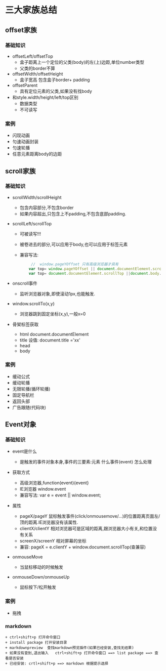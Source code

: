 # 三大家族总结

## offset家族
### 基础知识
+ offsetLeft/offsetTop  
	- 盒子距离上一个定位的父类(body)的左(上)边距,单位number类型
	- 父类的border不算
+ offsetWidth/offsetHeight  
	- 盒子宽高 包含盒子border+ padding
+ offsetParent
	- 具有定位元素的父类,如果没有找body
+ 和style.width/height/left/top区别
	- 数据类型
	- 不可读写

### 案例
+ 闪现动画
+ 匀速动画封装
+ 匀速轮播
+ 任意元素距离body的边距

## scroll家族
### 基础知识
+ scrollWidth/scrollHeight
	- 包含内容部分,不包含border
	- 如果内容超出,只包含上不padding,不包含底部padding.

+ scrollLeft/scrollTop
	- 可被读写!!!
	- 被卷进去的部分,可以应用于body,也可以应用于标签元素
	- 兼容写法: 

		```javascript
			 //  window.pageYOffset 只有高级浏览器才具有
			var top= window.pageYOffset || document.documentElement.scrollTop || document.body.scrollTop || 0
			var top= document.documentElement.scrollTop ||document.body.scrollTop

		```
+ onscroll事件
	- 监听浏览器对象,即使滚动1px,也能触发.

+ window.scrollTo(x,y)
	- 浏览器跳到固定坐标(x,y),一般x=0

+ 骨架标签获取
	- html  document.documentElement
	- title  设值: document.title ='xx'
	- head  
	- body

### 案例
+ 缓动公式
+ 缓动轮播
+ 无限轮播(循环轮播)
+ 固定导航栏
+ 返回头部
+ 广告跟随(代码块)

## Event对象
### 基础知识
+ event是什么
	- 是触发的事件对象本身,事件的三要素:元素 什么事件(event)  怎么处理
+ 获取方式
	- 高级浏览器,function(event){event}
	- IE浏览器  window.event
	- 兼容写法:   var e = event || window.event;
+ 属性
	- pageX/pageY  鼠标触发事件(click/onmousemove/...)的位置距离页面左/顶的距离.IE浏览器没有该属性.
	- clientX/clientY  相对浏览器可是区域的距离,跟浏览器大小有关,和位置没有关系
	- screenX/screenY  相对屏幕的坐标
	- 兼容: pageX = e.clientY + window.document.scrollTop(查兼容)
+ onmouseMove
	- 当鼠标移动的时候触发

+ onmouseDown/onmouseUp
	- 鼠标按下/松开触发

### 案例
+ 拖拽 


### markdown
	+ ctrl+shift+p 打开命令窗口 
	+ install package 打开安装目录
	+ markdownpreview  查找markdown预览插件(如果已经安装,查找无结果)
	+ 如果没有查到,退出输入 	ctrl+shift+p 打开命令窗口 ==> list package ==> 查看是否安装
	+ 已经安装: crtl+shift+p ==> markdown 根据提示选择

